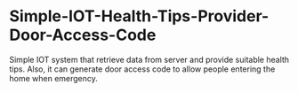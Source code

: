 # Simple-IOT-Health-Tips-Provider-Door-Access-Code
Simple IOT system that retrieve data from server and provide suitable health tips. Also, it can generate door access code to allow people entering the home when emergency.
